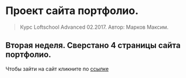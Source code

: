 # Проект сайта портфолио. 

> Курс Loftschool Advanced 02.2017. Автор: Марков Максим.

## Вторая неделя. Сверстано 4 страницы сайта портфолио.

Чтобы зайти на сайт кликните по [ссылке](http://webgips.tmweb.ru)

